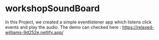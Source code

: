 # workshopSoundBoard
In this Project, we created a simple eventlistener app which listens click events and play the audio.
The demo can checked here : https://relaxed-williams-9d252e.netlify.app/

